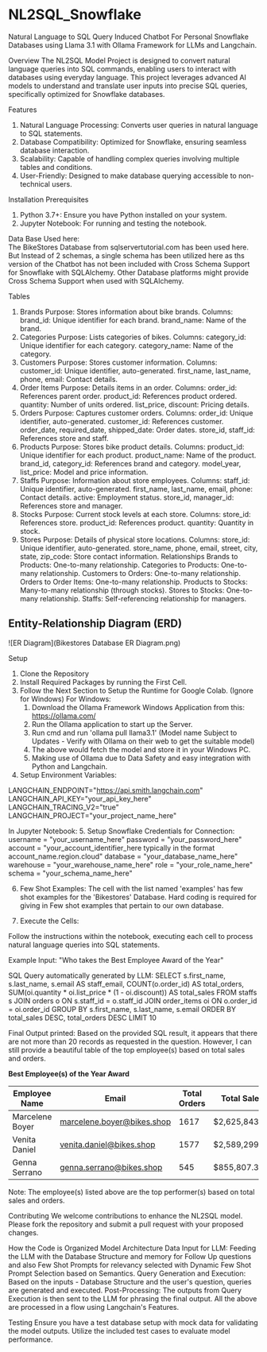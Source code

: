 # NL2SQL_Snowflake
Natural Language to SQL Query Induced Chatbot For Personal Snowflake Databases using Llama 3.1 with Ollama Framework for LLMs and Langchain.

Overview
The NL2SQL Model Project is designed to convert natural language queries into SQL commands, enabling users to interact with databases using everyday language. This project leverages advanced AI models to understand and translate user inputs into precise SQL queries, specifically optimized for Snowflake databases.

Features
1. Natural Language Processing: Converts user queries in natural language to SQL statements.
2. Database Compatibility: Optimized for Snowflake, ensuring seamless database interaction.
3. Scalability: Capable of handling complex queries involving multiple tables and conditions.
4. User-Friendly: Designed to make database querying accessible to non-technical users.

Installation
Prerequisites
1. Python 3.7+: Ensure you have Python installed on your system.
2. Jupyter Notebook: For running and testing the notebook.
   
Data Base Used here:  
The BikeStores Database from sqlservertutorial.com has been used here. But Instead of 2 schemas, a single schema has been utilized here as ths version of the Chatbot has not been included with Cross Schema Support for Snowflake with SQLAlchemy. Other Database platforms might provide Cross Schema Support when used with SQLAlchemy.

Tables
1. Brands
Purpose: Stores information about bike brands.
Columns:
brand_id: Unique identifier for each brand.
brand_name: Name of the brand.
2. Categories
Purpose: Lists categories of bikes.
Columns:
category_id: Unique identifier for each category.
category_name: Name of the category.
3. Customers
Purpose: Stores customer information.
Columns:
customer_id: Unique identifier, auto-generated.
first_name, last_name, phone, email: Contact details.
4. Order Items
Purpose: Details items in an order.
Columns:
order_id: References parent order.
product_id: References product ordered.
quantity: Number of units ordered.
list_price, discount: Pricing details.
5. Orders
Purpose: Captures customer orders.
Columns:
order_id: Unique identifier, auto-generated.
customer_id: References customer.
order_date, required_date, shipped_date: Order dates.
store_id, staff_id: References store and staff.
6. Products
Purpose: Stores bike product details.
Columns:
product_id: Unique identifier for each product.
product_name: Name of the product.
brand_id, category_id: References brand and category.
model_year, list_price: Model and price information.
7. Staffs
Purpose: Information about store employees.
Columns:
staff_id: Unique identifier, auto-generated.
first_name, last_name, email, phone: Contact details.
active: Employment status.
store_id, manager_id: References store and manager.
8. Stocks
Purpose: Current stock levels at each store.
Columns:
store_id: References store.
product_id: References product.
quantity: Quantity in stock.
9. Stores
Purpose: Details of physical store locations.
Columns:
store_id: Unique identifier, auto-generated.
store_name, phone, email, street, city, state, zip_code: Store contact information.
Relationships
Brands to Products: One-to-many relationship.
Categories to Products: One-to-many relationship.
Customers to Orders: One-to-many relationship.
Orders to Order Items: One-to-many relationship.
Products to Stocks: Many-to-many relationship (through stocks).
Stores to Stocks: One-to-many relationship.
Staffs: Self-referencing relationship for managers.

## Entity-Relationship Diagram (ERD)

![ER Diagram](Bikestores Database ER Diagram.png)

Setup
1. Clone the Repository
2. Install Required Packages by running the First Cell.
3. Follow the Next Section to Setup the Runtime for Google Colab. (Ignore for Windows)
   For Windows:
   	1. Download the Ollama Framework Windows Application from this: https://ollama.com/
   	2. Run the Ollama application to start up the Server.
   	3. Run cmd and run 'ollama pull llama3.1' (Model name Subject to Updates - Verify with Ollama on their web to get the suitable model)
   	4. The above would fetch the model and store it in your Windows PC.
   	5. Making use of Ollama due to Data Safety and easy integration with Python and Langchain.
4. Setup Environment Variables:

LANGCHAIN_ENDPOINT="https://api.smith.langchain.com"
LANGCHAIN_API_KEY="your_api_key_here"
LANGCHAIN_TRACING_V2="true"
LANGCHAIN_PROJECT="your_project_name_here"

In Jupyter Notebook:
5. Setup Snowflake Credentials for Connection:
username = "your_username_here"
password = "your_password_here"
account = "your_account_identifier_here typically in the format account_name.region.cloud"
database = "your_database_name_here"
warehouse = "your_warehouse_name_here"
role = "your_role_name_here"
schema = "your_schema_name_here"

6. Few Shot Examples: The cell with the list named 'examples' has few shot examples for the 'Bikestores' Database. Hard coding is required for giving in Few shot examples that pertain to our own database.

7. Execute the Cells:

Follow the instructions within the notebook, executing each cell to process natural language queries into SQL statements.

Example
Input: "Who takes the Best Employee Award of the Year"

SQL Query automatically generated by LLM:
SELECT s.first_name, s.last_name, s.email AS staff_email, COUNT(o.order_id) AS total_orders, SUM(oi.quantity * oi.list_price * (1 - oi.discount)) AS total_sales FROM staffs s JOIN orders o ON s.staff_id = o.staff_id JOIN order_items oi ON o.order_id = oi.order_id GROUP BY s.first_name, s.last_name, s.email ORDER BY total_sales DESC, total_orders DESC LIMIT 10

Final Output printed: 
Based on the provided SQL result, it appears that there are not more than 20 records as requested in the question. However, I can still provide a beautiful table of the top employee(s) based on total sales and orders.

**Best Employee(s) of the Year Award**

| **Employee Name** | **Email** | **Total Orders** | **Total Sales** |
| --- | --- | --- | --- |
| Marcelene Boyer | marcelene.boyer@bikes.shop | 1617 | $2,625,843.82 |
| Venita Daniel | venita.daniel@bikes.shop | 1577 | $2,589,299.59 |
| Genna Serrano | genna.serrano@bikes.shop | 545 | $855,807.35 |

Note: The employee(s) listed above are the top performer(s) based on total sales and orders.



Contributing
We welcome contributions to enhance the NL2SQL model. Please fork the repository and submit a pull request with your proposed changes.

How the Code is Organized
Model Architecture
Data Input for LLM: Feeding the LLM with the Database Structure and memory for Follow Up questions and also Few Shot Prompts for relevancy selected with Dynamic Few Shot Prompt Selection based on Semantics.
Query Generation and Execution: Based on the inputs - Database Structure and the user's question, queries are generated and executed.
Post-Processing: The outputs from Query Execution is then sent to the LLM for phrasing the final output.
All the above are processed in a flow using Langchain's Features.

Testing
Ensure you have a test database setup with mock data for validating the model outputs.
Utilize the included test cases to evaluate model performance.
